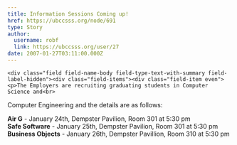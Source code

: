 ```yaml
---
title: Information Sessions Coming up! 
href: https://ubccsss.org/node/691
type: Story
author:
  username: robf
  link: https://ubccsss.org/user/27
date: 2007-01-27T03:11:00.000Z
---
```



    <div class="field field-name-body field-type-text-with-summary field-label-hidden"><div class="field-items"><div class="field-item even"><p>The Employers are recruiting graduating students in Computer Science and<br>
Computer Engineering and the details are as follows:</p>
<p><b>Air G</b> - January 24th, Dempster Pavilion, Room 301 at 5:30 pm<br>
<b>Safe Software</b> - January 25th, Dempster Pavilion, Room 301 at 5:30 pm<br>
<b>Business Objects</b> - January 26th, Dempster Pavillion, Room 310 at 5:30 pm</p>
</div></div></div>    <footer>
          </footer>
    